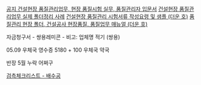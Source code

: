 
[공지 건설현장 품질관리업무, 현장 품질시험 실무, 품질관리자 입문서](https://m.blog.naver.com/PostView.naver?blogId=woonsamsa&logNo=222610184658&referrerCode=0&searchKeyword=%EC%B2%A0%EA%B7%BC)
[건설현장 품질관리업무 실제 폴더정리 사례](https://m.blog.naver.com/PostView.naver?blogId=woonsamsa&logNo=222610750212&referrerCode=0&searchKeyword=%EC%B2%A0%EA%B7%BC)
[건설현장 품질관리 시험서류 작성요령 및 샘플 (더운 호)](https://blog.naver.com/woonsamsa/222611450782)
[품질관리 현장 폴더, 건설공사 현장품질, 품질업무 매뉴얼 (더운 호)](https://blog.naver.com/woonsamsa/222477545606)

자금청구서 - 쌍용레미콘 - 비고: 업체명 적기 (쌍용)

05.09 우체국 영수증
5180 + 100 우체국
약국

반장 5월 누락 어쩌구


[검측체크리스트 - 배수공](https://junghwaholic.tistory.com/467)